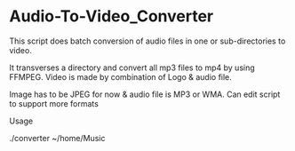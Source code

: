# Audio-To-Video_Converter
This script does batch conversion of audio files in one or sub-directories to video.

It transverses a directory and convert all mp3 files to mp4 by using FFMPEG. Video is made by combination of Logo & audio file.

Image has to be JPEG for now & audio file is MP3 or WMA. Can edit script to support more formats

Usage

  ./converter ~/home/Music
  
